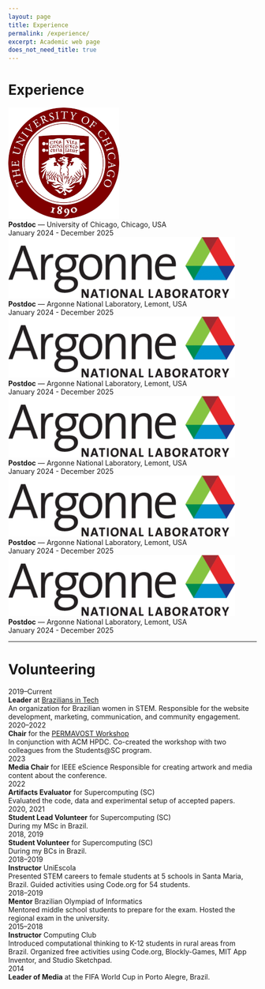 ```yaml
---
layout: page
title: Experience
permalink: /experience/
excerpt: Academic web page
does_not_need_title: true
---
```


# Experience

<div class="experience-item">
  <img class="experience-picture" src="/assets/experience/uc.png">
  <div class="experience-details">
    <strong>Postdoc</strong> — University of Chicago, Chicago, USA<br>
    January 2024 - December 2025
  </div>
</div>

<div class="experience-item">
  <img class="experience-picture" src="/assets/experience/Argonne_cmyk_black.png">
  <div class="experience-details">
    <strong>Postdoc</strong> — Argonne National Laboratory, Lemont, USA<br>
    January 2024 - December 2025
  </div>
</div>
<div class="experience-item">
  <img class="experience-picture" src="/assets/experience/Argonne_cmyk_black.png">
  <div class="experience-details">
    <strong>Postdoc</strong> — Argonne National Laboratory, Lemont, USA<br>
    January 2024 - December 2025
  </div>
</div>
<div class="experience-item">
  <img class="experience-picture" src="/assets/experience/Argonne_cmyk_black.png">
  <div class="experience-details">
    <strong>Postdoc</strong> — Argonne National Laboratory, Lemont, USA<br>
    January 2024 - December 2025
  </div>
</div>
<div class="experience-item">
  <img class="experience-picture" src="/assets/experience/Argonne_cmyk_black.png">
  <div class="experience-details">
    <strong>Postdoc</strong> — Argonne National Laboratory, Lemont, USA<br>
    January 2024 - December 2025
  </div>
</div>
<div class="experience-item">
  <img class="experience-picture" src="/assets/experience/Argonne_cmyk_black.png">
  <div class="experience-details">
    <strong>Postdoc</strong> — Argonne National Laboratory, Lemont, USA<br>
    January 2024 - December 2025
  </div>
</div>


----

# Volunteering

<div class="volunteering-list">

  <div class="volunteering-item">
    <div class="vol-date">2019–Current</div>
    <div class="vol-content">
      <strong>Leader</strong> at <a href="http://braziliansintech.com">Brazilians in Tech</a><br>
      <span class="vol-desc">An organization for Brazilian women in STEM. Responsible for the website development, marketing, communication, and community engagement.</span>
    </div>
  </div>

  <div class="volunteering-item">
    <div class="vol-date">2020–2022</div>
    <div class="vol-content">
      <strong>Chair</strong> for the <a href="https://permavost.github.io/2021.html">PERMAVOST Workshop</a><br>
      <span class="vol-desc">In conjunction with ACM HPDC. Co-created the workshop with two colleagues from the Students@SC program.</span>
    </div>
  </div>

  <div class="volunteering-item">
    <div class="vol-date">2023</div>
    <div class="vol-content">
      <strong>Media Chair</strong> for IEEE eScience
      <span class="vol-desc">Responsible for creating artwork and media content about the conference.</span>
    </div>
  </div>

  <div class="volunteering-item">
    <div class="vol-date">2022</div>
    <div class="vol-content">
      <strong>Artifacts Evaluator</strong> for Supercomputing (SC)<br>
      <span class="vol-desc">Evaluated the code, data and experimental setup of accepted papers.</span>
    </div>
  </div>

  <div class="volunteering-item">
    <div class="vol-date">2020, 2021</div>
    <div class="vol-content">
      <strong>Student Lead Volunteer</strong> for Supercomputing (SC)<br>
      <span class="vol-desc">During my MSc in Brazil.</span>
    </div>
  </div>

  <div class="volunteering-item">
    <div class="vol-date">2018, 2019</div>
    <div class="vol-content">
      <strong>Student Volunteer</strong> for Supercomputing (SC)<br>
      <span class="vol-desc">During my BCs in Brazil.</span>
    </div>
  </div>

  <div class="volunteering-item">
    <div class="vol-date">2018–2019</div>
    <div class="vol-content">
      <strong>Instructor</strong> UniEscola<br>
      <span class="vol-desc">Presented STEM careers to female students at 5 schools in Santa Maria, Brazil. Guided activities using Code.org for 54 students.</span>
    </div>
  </div>

  <div class="volunteering-item">
    <div class="vol-date">2018–2019</div>
    <div class="vol-content">
      <strong>Mentor</strong> Brazilian Olympiad of Informatics<br>
      <span class="vol-desc">Mentored middle school students to prepare for the exam. Hosted the regional exam in the university.</span>
    </div>
  </div>

  <div class="volunteering-item">
    <div class="vol-date">2015–2018</div>
    <div class="vol-content">
      <strong>Instructor</strong> Computing Club<br>
      <span class="vol-desc">Introduced computational thinking to K-12 students in rural areas from Brazil. Organized free activities using Code.org, Blockly-Games, MIT App Inventor, and Studio Sketchpad.</span>
    </div>
  </div>

  <div class="volunteering-item">
    <div class="vol-date">2014</div>
    <div class="vol-content">
      <strong>Leader of Media</strong> at the FIFA World Cup in Porto Alegre, Brazil.
    </div>
  </div>

</div>
